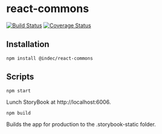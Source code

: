 # react-commons
[![Build Status](https://travis-ci.org/indec-it/react-commons.svg?branch=develop)](https://travis-ci.org/indec-it/react-commons)
[![Coverage Status](https://coveralls.io/repos/github/indec-it/react-commons/badge.svg?branch=develop)](https://coveralls.io/github/indec-it/react-commons?branch=develop)

## Installation

    npm install @indec/react-commons

## Scripts

    npm start
Lunch StoryBook at http://localhost:6006.

    npm build
Builds the app for production to the .storybook-static folder.
